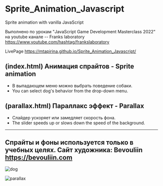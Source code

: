 # Sprite_Animation_Javascript
Sprite animation with vanilla JavaScript 

Выполнено по урокам "JavaScript Game Development Masterclass 2022" на youtube канале -- Franks laboratory
https://www.youtube.com/hashtag/frankslaboratory

LivePage
https://mtapirina.github.io/Sprite_Animation_Javascript/

## (index.html) Анимация спрайтов - Sprite animation
* В выпадающем меню можно выбрать поведение собаки. 
* You can select dog's behavior from the drop-down menu.


## (parallax.html) Параллакс эффект - Parallax 
* Слайдер ускоряет или замедляет скорость фона.
* The slider speeds up or slows down the speed of the background.

----------
Спрайты и фоны используется только в учебных целях. Сайт художника: Bevouliin
https://bevouliin.com
-----------
![dog](https://github.com/user-attachments/assets/a94a32df-3ac9-40a5-9fe6-e09065e27c65)

![parallax](https://github.com/user-attachments/assets/1b470d66-96cb-4fe3-845a-390f6f3ada2c)





